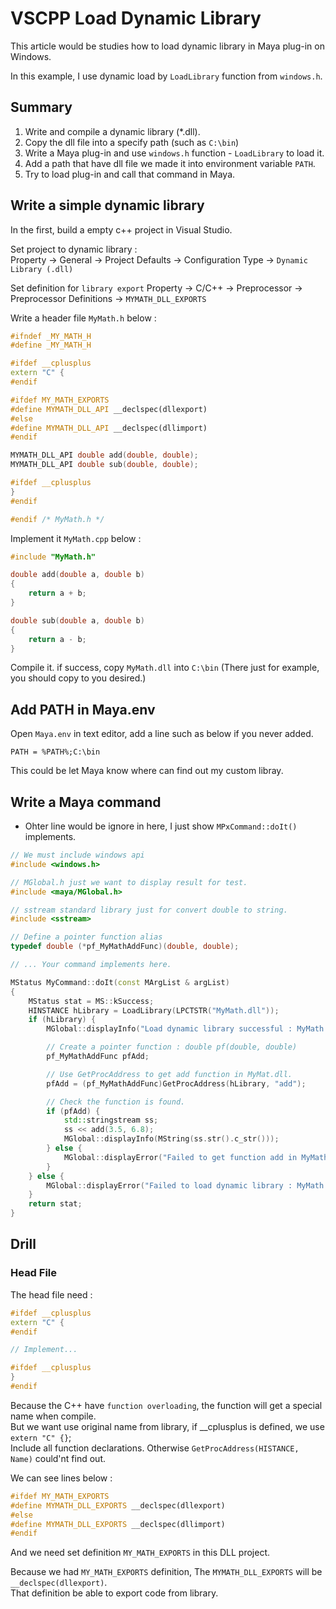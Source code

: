 # VSCPP Load Dynamic Library

This article would be studies how to load dynamic library in Maya plug-in on Windows.

In this example, I use dynamic load by `LoadLibrary` function from `windows.h`.

## Summary

1. Write and compile a dynamic library (*.dll).
2. Copy the dll file into a specify path (such as `C:\bin`)
3. Write a Maya plug-in and use `windows.h` function - `LoadLibrary` to load it.
4. Add a path that have dll file we made it into environment variable `PATH`.
5. Try to load plug-in and call that command in Maya.

## Write a simple dynamic library

In the first, build a empty c++ project in Visual Studio.

Set project to dynamic library :  
Property -> General -> Project Defaults -> Configuration Type -> `Dynamic Library (.dll)`

Set definition for `library export`
Property -> C/C++ -> Preprocessor -> Preprocessor Definitions -> `MYMATH_DLL_EXPORTS`

Write a header file `MyMath.h` below :

```cpp
#ifndef _MY_MATH_H
#define _MY_MATH_H

#ifdef __cplusplus
extern "C" {
#endif

#ifdef MY_MATH_EXPORTS
#define MYMATH_DLL_API __declspec(dllexport)
#else
#define MYMATH_DLL_API __declspec(dllimport)
#endif

MYMATH_DLL_API double add(double, double);
MYMATH_DLL_API double sub(double, double);

#ifdef __cplusplus
}
#endif

#endif /* MyMath.h */
```

Implement it `MyMath.cpp` below :

```cpp
#include "MyMath.h"

double add(double a, double b)
{
    return a + b;
}

double sub(double a, double b)
{
    return a - b;
}
```

Compile it. if success, copy `MyMath.dll` into `C:\bin` (There just for example, you should copy to you desired.)

## Add PATH in Maya.env

Open `Maya.env` in text editor, add a line such as below if you never added.

```
PATH = %PATH%;C:\bin
```

This could be let Maya know where can find out my custom libray.

## Write a Maya command

* Ohter line would be ignore in here, I just show `MPxCommand::doIt()` implements.

```cpp
// We must include windows api
#include <windows.h>

// MGlobal.h just we want to display result for test.
#include <maya/MGlobal.h>

// sstream standard library just for convert double to string.
#include <sstream>

// Define a pointer function alias
typedef double (*pf_MyMathAddFunc)(double, double);

// ... Your command implements here.

MStatus MyCommand::doIt(const MArgList & argList)
{
    MStatus stat = MS::kSuccess;
    HINSTANCE hLibrary = LoadLibrary(LPCTSTR("MyMath.dll"));
    if (hLibrary) {
        MGlobal::displayInfo("Load dynamic library successful : MyMath.dll");

        // Create a pointer function : double pf(double, double)
        pf_MyMathAddFunc pfAdd;

        // Use GetProcAddress to get add function in MyMat.dll.
        pfAdd = (pf_MyMathAddFunc)GetProcAddress(hLibrary, "add");

        // Check the function is found.
        if (pfAdd) {
            std::stringstream ss;
            ss << add(3.5, 6.8);
            MGlobal::displayInfo(MString(ss.str().c_str()));
        } else {
            MGlobal::displayError("Failed to get function add in MyMath.dll");
        }
    } else {
        MGlobal::displayError("Failed to load dynamic library : MyMath.dll");
    }
    return stat;
}
```

## Drill

### Head File

The head file need :

```cpp
#ifdef __cplusplus
extern "C" {
#endif

// Implement...

#ifdef __cplusplus
}
#endif
```

Because the C++ have `function overloading`, the function will get a special name when compile.  
But we want use original name from library, if __cplusplus is defined, we use `extern "C" {}`;  
Include all function declarations. Otherwise `GetProcAddress(HISTANCE, Name)` could'nt find out.

We can see lines below :

```cpp
#ifdef MY_MATH_EXPORTS
#define MYMATH_DLL_EXPORTS __declspec(dllexport)
#else
#define MYMATH_DLL_EXPORTS __declspec(dllimport)
#endif
```

And we need set definition `MY_MATH_EXPORTS` in this DLL project.  

Because we had `MY_MATH_EXPORTS` definition, The `MYMATH_DLL_EXPORTS` will be `__declspec(dllexport)`.  
That definition be able to export code from library.